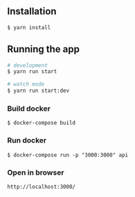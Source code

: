 ## Installation

```bash
$ yarn install
```

## Running the app

```bash
# development
$ yarn run start

# watch mode
$ yarn run start:dev
```

### Build docker

```
$ docker-compose build
```

### Run docker

```
$ docker-compose run -p "3000:3000" api
```

### Open in browser

```
http://localhost:3000/
```
